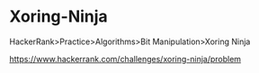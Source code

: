 
# Xoring-Ninja

HackerRank>Practice>Algorithms>Bit Manipulation>Xoring Ninja

https://www.hackerrank.com/challenges/xoring-ninja/problem
